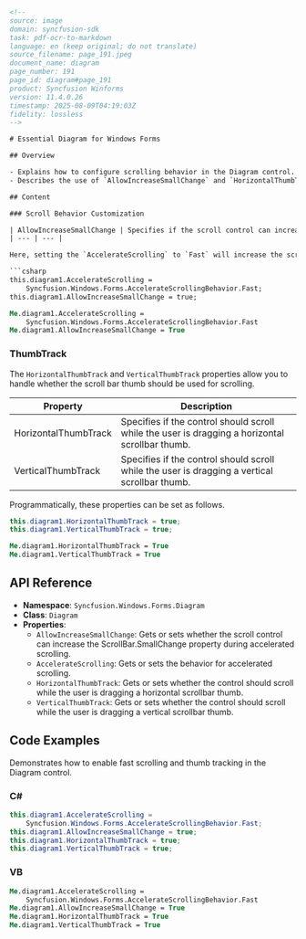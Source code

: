 ```html
<!-- 
source: image
domain: syncfusion-sdk
task: pdf-ocr-to-markdown
language: en (keep original; do not translate)
source_filename: page_191.jpeg
document_name: diagram
page_number: 191
page_id: diagram#page_191
product: Syncfusion Winforms
version: 11.4.0.26
timestamp: 2025-08-09T04:19:03Z
fidelity: lossless
-->

# Essential Diagram for Windows Forms

## Overview

- Explains how to configure scrolling behavior in the Diagram control.
- Describes the use of `AllowIncreaseSmallChange` and `HorizontalThumbTrack` / `VerticalThumbTrack` properties for enhanced user interaction.

## Content

### Scroll Behavior Customization

| AllowIncreaseSmallChange | Specifies if the scroll control can increase the ScrollBar.SmallChange property during accelerated scrolling. |
| --- | --- |

Here, setting the `AccelerateScrolling` to `Fast` will increase the scroll speed when the horizontal or vertical thumb is pressed continuously.

```csharp
this.diagram1.AccelerateScrolling =
    Syncfusion.Windows.Forms.AccelerateScrollingBehavior.Fast;
this.diagram1.AllowIncreaseSmallChange = true;
```

```vb
Me.diagram1.AccelerateScrolling =
    Syncfusion.Windows.Forms.AccelerateScrollingBehavior.Fast
Me.diagram1.AllowIncreaseSmallChange = True
```

### ThumbTrack

The `HorizontalThumbTrack` and `VerticalThumbTrack` properties allow you to handle whether the scroll bar thumb should be used for scrolling.

| Property                | Description                                                                 |
| ----------------------- | --------------------------------------------------------------------------- |
| HorizontalThumbTrack    | Specifies if the control should scroll while the user is dragging a horizontal scrollbar thumb. |
| VerticalThumbTrack      | Specifies if the control should scroll while the user is dragging a vertical scrollbar thumb. |

Programmatically, these properties can be set as follows.

```csharp
this.diagram1.HorizontalThumbTrack = true;
this.diagram1.VerticalThumbTrack = true;
```

```vb
Me.diagram1.HorizontalThumbTrack = True
Me.diagram1.VerticalThumbTrack = True
```

## API Reference

- **Namespace**: `Syncfusion.Windows.Forms.Diagram`
- **Class**: `Diagram`
- **Properties**:
  - `AllowIncreaseSmallChange`: Gets or sets whether the scroll control can increase the ScrollBar.SmallChange property during accelerated scrolling.
  - `AccelerateScrolling`: Gets or sets the behavior for accelerated scrolling.
  - `HorizontalThumbTrack`: Gets or sets whether the control should scroll while the user is dragging a horizontal scrollbar thumb.
  - `VerticalThumbTrack`: Gets or sets whether the control should scroll while the user is dragging a vertical scrollbar thumb.

## Code Examples

Demonstrates how to enable fast scrolling and thumb tracking in the Diagram control.

### C#

```csharp
this.diagram1.AccelerateScrolling =
    Syncfusion.Windows.Forms.AccelerateScrollingBehavior.Fast;
this.diagram1.AllowIncreaseSmallChange = true;
this.diagram1.HorizontalThumbTrack = true;
this.diagram1.VerticalThumbTrack = true;
```

### VB

```vb
Me.diagram1.AccelerateScrolling =
    Syncfusion.Windows.Forms.AccelerateScrollingBehavior.Fast
Me.diagram1.AllowIncreaseSmallChange = True
Me.diagram1.HorizontalThumbTrack = True
Me.diagram1.VerticalThumbTrack = True
```

<!-- tags: [Syncfusion Winforms, Diagram, Scroll, ScrollBar, AccelerateScrolling, AllowIncreaseSmallChange, HorizontalThumbTrack, VerticalThumbTrack, version: 11.4.0.26] keywords: [scrolling behavior, Diagram control, horizontal thumb tracking, vertical thumb tracking, accelerated scrolling, Thumbnails, small change, Fast scrolling] -->
```
